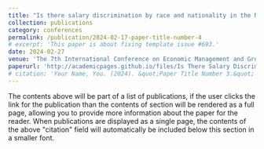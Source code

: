 ```yaml
---
title: "Is there salary discrimination by race and nationality in the NBA? A new approach"
collection: publications
category: conferences
permalink: /publication/2024-02-17-paper-title-number-4
# excerpt: 'This paper is about fixing template issue #693.'
date: 2024-02-27
venue: 'The 7th International Conference on Economic Management and Green Development (ICEMGD 2023)'
paperurl: 'http://academicpages.github.io/files/Is There Salary Discrimination by Race and nationality in the NBA A new approach.pdf'
# citation: 'Your Name, You. (2024). &quot;Paper Title Number 3.&quot; <i>GitHub Journal of Bugs</i>. 1(3).'
---
```


The contents above will be part of a list of publications, if the user clicks the link for the publication than the contents of section will be rendered as a full page, allowing you to provide more information about the paper for the reader. When publications are displayed as a single page, the contents of the above "citation" field will automatically be included below this section in a smaller font.
